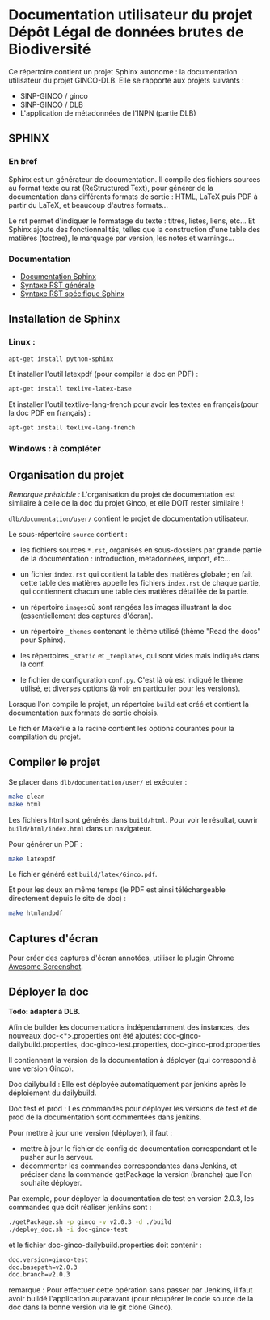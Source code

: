 # Documentation utilisateur du projet Dépôt Légal de données brutes de Biodiversité 

Ce répertoire contient un projet Sphinx autonome : la documentation utilisateur du projet GINCO-DLB. Elle se rapporte aux 
 projets suivants : 
 
* SINP-GINCO / ginco
* SINP-GINCO / DLB 
* L'application de métadonnées de l'INPN (partie DLB)

## SPHINX

### En bref

Sphinx est un générateur de documentation. Il compile des fichiers sources au format texte ou rst
(ReStructured Text), pour générer de la documentation dans différents formats de sortie : HTML, LaTeX 
 puis PDF à partir du LaTeX, et beaucoup d'autres formats... 
 
Le rst permet d'indiquer le formatage du texte : titres, listes, liens, etc... 
Et Sphinx ajoute des fonctionnalités, telles que la construction d'une table des matières (toctree), 
le marquage par version, les notes et warnings... 

### Documentation

* [Documentation Sphinx](http://www.sphinx-doc.org/en/stable/)
* [Syntaxe RST générale](http://www.sphinx-doc.org/en/stable/rest.html)
* [Syntaxe RST spécifique Sphinx](http://www.sphinx-doc.org/en/stable/markup/index.html)

## Installation de Sphinx

### Linux : 

```bash
apt-get install python-sphinx
```
Et installer l'outil latexpdf (pour compiler la doc en PDF) :

```bash
apt-get install texlive-latex-base
```
Et installer l'outil textlive-lang-french pour avoir les textes en français(pour la doc PDF en français) : 

```bash
apt-get install texlive-lang-french
```

### Windows : à compléter

## Organisation du projet

_Remarque préalable :_ L'organisation du projet de documentation est similaire à celle de la doc du projet Ginco, et elle DOIT 
 rester similaire ! 

`dlb/documentation/user/` contient le projet de documentation utilisateur.

Le sous-répertoire `source` contient : 

* les fichiers sources `*.rst`, organisés en sous-dossiers par grande partie de la documentation : 
  introduction, metadonnées, import, etc...
    
* un fichier `index.rst` qui contient la table des matières globale ; en fait cette table des matières 
  appelle les fichiers `index.rst` de chaque partie, qui contiennent chacun une table des matières 
  détaillée de la partie. 
  
* un répertoire `images`où sont rangées les images illustrant la doc (essentiellement des captures d'écran). 

* un répertoire `_themes` contenant le thème utilisé (thème "Read the docs" pour Sphinx). 

* les répertoires `_static` et  `_templates`, qui sont vides mais indiqués dans la conf. 

* le fichier de configuration `conf.py`. C'est là où est indiqué le thème utilisé, et diverses options 
  (à voir en particulier pour les versions). 
 
Lorsque l'on compile le projet, un répertoire `build` est créé et contient la documentation aux formats de sortie 
choisis.
  
Le fichier Makefile à la racine contient les options courantes pour la compilation du projet.

## Compiler le projet

Se placer dans `dlb/documentation/user/` et exécuter : 

```bash
make clean
make html
```
Les fichiers html sont générés dans `build/html`. Pour voir le résultat, ouvrir `build/html/index.html`
dans un navigateur. 

Pour générer un PDF : 

```bash
make latexpdf
```
Le fichier généré est `build/latex/Ginco.pdf`. 

Et pour les deux en même temps (le PDF est ainsi téléchargeable directement depuis le site de doc) :

```bash
make htmlandpdf
```

## Captures d'écran

Pour créer des captures d'écran annotées, utiliser le plugin Chrome 
[Awesome Screenshot](https://chrome.google.com/webstore/detail/awesome-screenshot-screen/nlipoenfbbikpbjkfpfillcgkoblgpmj?hl=fr&gl=FR). 

## Déployer la doc

**Todo: àdapter à DLB.**

Afin de builder les documentations indépendamment des instances, des nouveaux doc-<*>.properties ont été ajoutés: doc-ginco-dailybuild.properties, doc-ginco-test.properties, doc-ginco-prod.properties

Il contiennent la version de la documentation à déployer (qui correspond à une version Ginco).

Doc dailybuild :
Elle est déployée automatiquement par jenkins après le déploiement du dailybuild.

Doc test et prod :
Les commandes pour déployer les versions de test et de prod de la documentation sont commentées dans jenkins.

Pour mettre à jour une version (déployer), il faut :
 - mettre à jour le fichier de config de documentation correspondant et le pusher sur le serveur.
 - décommenter les commandes correspondantes dans Jenkins, et préciser dans la commande getPackage la version (branche) que l'on souhaite déployer. 

Par exemple, pour déployer la documentation de test en version 2.0.3, les commandes que doit réaliser jenkins sont :
```bash
./getPackage.sh -p ginco -v v2.0.3 -d ./build
./deploy_doc.sh -i doc-ginco-test
```
et le fichier doc-ginco-dailybuild.properties doit contenir :
```bash
doc.version=ginco-test
doc.basepath=v2.0.3
doc.branch=v2.0.3
```

remarque : Pour effectuer cette opération sans passer par Jenkins, il faut avoir buildé l'application auparavant (pour récupérer le code source de la doc dans la bonne version via le git clone Ginco).
